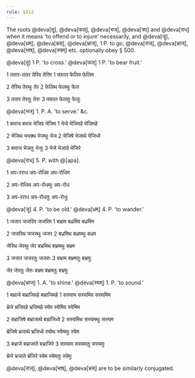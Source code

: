 ```yaml
---
rule: §512
---
```


The roots @deva[तॄ], @deva[फल्], @deva[भज्], @deva[त्रप्] and @deva[राध्] when it means 'to offend or to injure' necessarily, and @deva[जॄ], @deva[ध्रम्], @deva[भ्रस्], @deva[भ्राज्], 1 P. to go, @deva[राज्], @deva[भ्राज्], @deva[भाष्], @deva[स्यम्] etc. optionally obey § 500.

@deva[तॄ] 1 P. 'to cross.' @deva[फल्] 1 P. 'to bear fruit.'

1 ततार-ततर तेरिव तेरिम 1 पफाल फेलिव फेलिम

2 तेरिथ तेरथुः तेर 2 फेलिथ फेलथुः फेल

3 ततार तेरतुः तेरुः 3 पफाल फेलतुः फेलुः

@deva[भज्] 1. P. A. 'to serve.' &c.

1 बभाज बभज भेजिव भेजिम 1 भेजे भेजिवहे भेजिमहे

2 भेजिथ भभक्थ भेजथुः भेज 2 भेजिषे भेजाथे भेजिध्वे

3 बभाज भेजतुः भेजुः 3 भेजे भेजाते भेजिरे

@deva[राध्] 5. P. with @[apa].

1 अप-रराध अप-रोधिव अप-रोधिम

2 अप-रोधिथ अप-रोधथुः अप-रोध

3 अप-रराध अप-रोधतुः अप-रोधुः

@deva[जॄ] 4. P. 'to be old.' @deva[ध्रम्] 4. P. 'to wander.'

1 जजार जजरिव जजरिम 1 बभ्राम बध्रमिव बध्रमिम

2 जजरिथ जजरथुः जजर 2 बध्रमिथ बध्रमथुः बध्रम

जेरिथ जेरथुः जेर बभ्रमिथ बभ्रमथुः बभ्रम

3 जजार जजरतुः जजरुः 3 बभ्राम बभ्रमतुः बभ्रमुः

जेर जेरतुः जेरुः बभ्रम बभ्रमतुः बभ्रमुः

@deva[भ्राज्] 1. A. 'to shine.' @deva[स्यम्] 1. P. 'to sound.'

1 बभ्राजे बभ्राजिवहे बभ्राजिमहे 1 सस्याम सस्यमिव सस्यमिम

भ्रेजे भ्रजिवहे भ्रजिमहे स्येम स्येमिव स्येमिम

2 बभ्राजिषे बभ्राजाथे बभ्राजिध्वे 2 सस्यमिथ सस्यमथुः सस्यम

भ्रेजिषे भ्रजाथे भ्रजिध्वे स्योथ स्येमथुः स्येम

3 बभ्राजे बभ्राजाते बभ्राजिरे 3 सस्याम सस्यमतुः सस्यमुः

भ्रेजे भ्रजाते भ्रेजिरे स्येम स्येमतुः स्येमुः

@deva[राज्], @deva[भाष्], @deva[भ्रस्] are to be similarly conjugated.